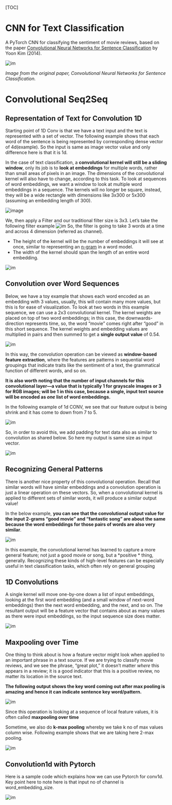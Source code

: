 [TOC]

# CNN for Text Classification

A PyTorch CNN for classifying the sentiment of movie reviews, based on the paper [Convolutional Neural Networks for Sentence Classification](https://arxiv.org/abs/1408.5882) by Yoon Kim (2014).

![im](https://raw.githubusercontent.com/cezannec/CNN_Text_Classification/master/notebook_ims/complete_embedding_CNN.png)

*Image from the original paper, Convolutional Neural Networks for Sentence Classification.*

# Convolutional Seq2Seq



## Representation of Text for Convolution 1D

Starting point of 1D Conv is that we have a text input and the text is represented with a set of vector. The following example shows that each word of the sentence is being represented by corresponding dense vector of 4d(example). So the input is same as image vector value and only difference here is that it is 1d.

In the case of text classification, a **convolutional kernel will still  be a sliding window**, only its job is to **look at embeddings** for multiple  words, rather than small areas of pixels in an image. The dimensions of  the convolutional kernel will also have to change, according to this  task. To look at sequences of word embeddings, we want a window to look  at multiple word embeddings in a sequence. The kernels will no longer be  square, instead, they will be a wide rectangle with dimensions like  3x300 or 5x300 (assuming an embedding length of 300).

![image](https://github.com/amitkml/END-NLP-Projects/blob/main/Convolutional%20Seq2Seq/src/Conv1d_Text.JPG?raw=true)

We, then apply a Filter and our traditional filter size is 3x3. Let’s take the following filter example ![im](https://github.com/amitkml/END-NLP-Projects/blob/main/Convolutional%20Seq2Seq/src/filter.JPG?raw=true)
So, the filter is going to take 3 words at a time and across 4 dimension (referred as channel).

- The height of the kernel will be the number of embeddings it will see at once, similar to representing an [n-gram](https://en.wikipedia.org/wiki/N-gram) in a word model.
- The width of the kernel should span the length of an entire word embedding.

![im](https://cezannec.github.io/assets/cnn_text/conv_dimensions.png)

## Convolution over Word Sequences

Below, we have a toy example that shows each word encoded as an embedding with 3 values, usually, this will contain many more values, but this is for ease of visualization. To look at two words in this example sequence, we can use a 2x3 convolutional kernel. The kernel weights are placed on top of two word 
embeddings; in this case, the downwards-direction represents time, so, the word “movie” comes right after “good” in this short sequence. The kernel weights and embedding values are multiplied in pairs and then 
summed to get a **single output value** of 0.54.

![im](https://cezannec.github.io/assets/cnn_text/conv_kernel_operation.gif)

In this way, the convolution operation can be viewed as **window-based feature extraction**,
where the features are patterns in sequential word groupings that indicate traits like the sentiment of a text, the grammatical function of different words, and so on.

**It is also worth noting that the number of input channels for this convolutional layer—a value that is typically 1 for grayscale images or 3 for RGB images; will be 1 in this case, because a single, input text** **source will be encoded as *one* list of word embeddings.**

In the following example of 1d CONV, we see that our feature output is being shrink and it has come to down from 7 to 5.

![im](https://github.com/amitkml/END-NLP-Projects/blob/main/Convolutional%20Seq2Seq/src/conv_filter_output.JPG?raw=true)

So, in order to avoid this, we add padding for text data also as similar to convolution as shared below. So here my output is same size as input vector.	

![im](https://github.com/amitkml/END-NLP-Projects/blob/main/Convolutional%20Seq2Seq/src/conv_filter_output_padding.JPG?raw=true)

## Recognizing General Patterns

There is another nice property of this convolutional operation.  Recall that similar words will have similar embeddings and a convolution  operation is just a linear operation on these vectors. So, when a  convolutional kernel is applied to different sets of similar words, it  will produce a similar output value!

In the below example, **you can see that the convolutional output value  for the input 2-grams “good movie” and “fantastic song” are about the  same because the word embeddings for those pairs of words are also very  similar**. 

![im](https://cezannec.github.io/assets/cnn_text/similar_phrases_conv_out.png)

In this example, the convolutional kernel has learned to capture a more general feature; not just a good movie or song, but a *positive * thing, generally. Recognizing these kinds of high-level features can be
especially useful in text classification tasks, which often rely on general grouping

## 1D Convolutions

A single kernel will move one-by-one down a list of input embeddings, looking at the first word embedding (and a small window of next-word embeddings) then the next word embedding, and the next, and so on. The resultant output will be a feature vector that contains about as many values as there were input embeddings, so the input sequence size does matter.

![im](https://cezannec.github.io/assets/cnn_text/conv_1D_time.gif)



## Maxpooling over Time

 One thing to think about is how a feature vector might look when applied to an important phrase in a text source. If we are trying to classify movie reviews, and we see the phrase, “great plot,” it doesn’t 
matter *where* this appears in a review; it is a good indicator that this is a positive review, no matter its location in the source text.

**The following output shows the key word coming out after max pooling is amazing and hence it can indicate sentence key word/pattern.** 

![im](https://cezannec.github.io/assets/cnn_text/maxpooling_over_time.png)

Since this operation is looking at a sequence of local feature values, it is often called **maxpooling over time**

Sometime, we also do **k-max pooling** whereby we take k no of max values column wise. Following example shows that we are taking here 2-max pooling.

![im](https://github.com/amitkml/END-NLP-Projects/blob/main/Convolutional%20Seq2Seq/src/con1d_kmp.JPG?raw=true)





## Convolution1d with Pytorch

Here is a sample code which explains how we can use Pytorch for conv1d. Key point here to note here is that input no of channel is word_embedding_size.

![im](https://github.com/amitkml/END-NLP-Projects/blob/main/Convolutional%20Seq2Seq/src/conv1d_pytorch.JPG?raw=true)

















